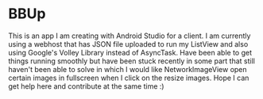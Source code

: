 # BBUp
This is an app I am creating with Android Studio for a client. I am currently using a webhost that has JSON file uploaded to run my ListView and also using Google's Volley Library instead of AsyncTask. Have been able to get things running smoothly but have been stuck recently in some part that still haven't been able to solve in which I would like NetworkImageView open certain images in fullscreen when I click on the resize images. Hope I can get help here and contribute at the same time :)

